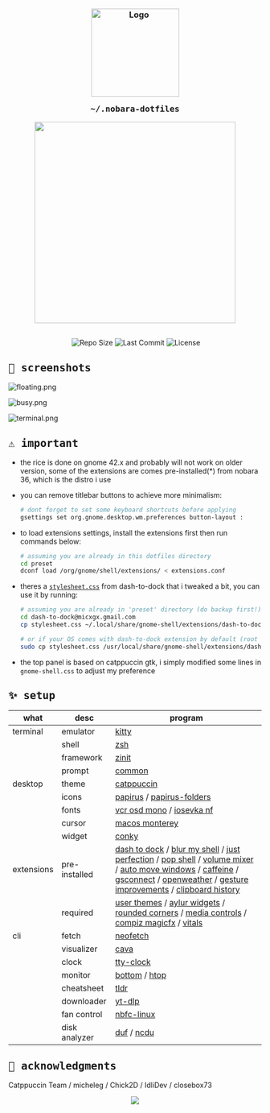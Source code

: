 <h3 align="center">
	<img src="https://raw.githubusercontent.com/catppuccin/catppuccin/main/assets/logos/exports/1544x1544_circle.png" width="175" alt="Logo"/><br/>
	<img src="https://raw.githubusercontent.com/catppuccin/catppuccin/main/assets/misc/transparent.png" height="30" width="0px"/>
	<samp>~/.nobara-dotfiles</samp>
	<img src="https://raw.githubusercontent.com/catppuccin/catppuccin/main/assets/misc/transparent.png" height="30" width="0px"/>
</h3>

<p align="center">
  <img src="https://raw.githubusercontent.com/catppuccin/catppuccin/main/assets/palette/macchiato.png" width="400" />
</p>

<p align="center">
  <img src="https://raw.githubusercontent.com/catppuccin/catppuccin/main/assets/misc/transparent.png" height="30" width="0px"/>
  <img alt="Repo Size" src="https://custom-icon-badges.demolab.com/github/repo-size/slashedzer0/nobara-dotfiles?style=flat&logo=file-zip&color=91d7e3&logoColor=D9E0EE&labelColor=363a4f" />
  <img alt="Last Commit" src="https://custom-icon-badges.demolab.com/github/last-commit/slashedzer0/nobara-dotfiles/main?style=flat&logo=history&color=a6da95&logoColor=D9E0EE&labelColor=363a4f" />
  <img alt="License" src="https://custom-icon-badges.demolab.com/github/license/slashedzer0/nobara-dotfiles?style=flat&logo=law&color=f5a97f&logoColor=D9E0EE&labelColor=363a4f" />
</p>

<!--
...
-->

## <samp>🌸 screenshots</samp>

<!-- ![homescreen.png](assets/homescreen.png) -->
![floating.png](assets/floating.png)

<!-- ![spotify.png](assets/spotify.png) -->
![busy.png](assets/busy.png)

![terminal.png](assets/terminal.png)
<!-- ![code.png](assets/code.png) -->


## <samp>⚠️ important</samp>

- the rice is done on gnome 42.x and probably will not work on older version, some of the extensions are comes pre-installed(\*) from nobara 36, which is the distro i use
- you can remove titlebar buttons to achieve more minimalism:
  ```bash
  # dont forget to set some keyboard shortcuts before applying
  gsettings set org.gnome.desktop.wm.preferences button-layout :
  ```

- to load extensions settings, install the extensions first then run commands below:
  ```bash
  # assuming you are already in this dotfiles directory
  cd preset
  dconf load /org/gnome/shell/extensions/ < extensions.conf
  ```

- theres a [`stylesheet.css`](https://github.com/slashedzer0/nobara-dotfiles/tree/catppuccin/preset/dash-to-dock@micxgx.gmail.com) from dash-to-dock that i tweaked a bit, you can use it by running:
  ```bash
  # assuming you are already in 'preset' directory (do backup first!)
  cd dash-to-dock@micxgx.gmail.com
  cp stylesheet.css ~/.local/share/gnome-shell/extensions/dash-to-dock@micxgx.gmail.com/

  # or if your OS comes with dash-to-dock extension by default (root access needed)
  sudo cp stylesheet.css /usr/local/share/gnome-shell/extensions/dash-to-dock@micxgx.gmail.com/
  ```

- the top panel is based on catppuccin gtk, i simply modified some lines in `gnome-shell.css` to adjust my preference

## <samp>✨ setup</samp>

| what | desc | program |
|---|---|---|
| terminal | emulator | [kitty](https://github.com/kovidgoyal/kitty) |
|| shell | [zsh](https://github.com/zsh-users/zsh) |
|| framework | [zinit](https://github.com/zdharma-continuum/zinit) |
|| prompt | [common](https://github.com/jackharrisonsherlock/common) |
| desktop | theme | [catppuccin](https://github.com/catppuccin/gtk) |
|| icons | [papirus](https://github.com/PapirusDevelopmentTeam/papirus-icon-theme) / [papirus-folders](https://github.com/catppuccin/papirus-folders) |
|| fonts | [vcr osd mono](https://www.dafont.com/vcr-osd-mono.font) / [iosevka nf](https://github.com/ryanoasis/nerd-fonts/tree/master/patched-fonts/Iosevka) |
|| cursor | [macos monterey](https://github.com/ful1e5/apple_cursor) |
|| widget | [conky](https://www.pling.com/p/1832702/) |
| extensions | pre-installed | [dash to dock](https://extensions.gnome.org/extension/307/dash-to-dock/) / [blur my shell](https://extensions.gnome.org/extension/3193/blur-my-shell/) / [just perfection](https://extensions.gnome.org/extension/3843/just-perfection/) / [pop shell](https://github.com/pop-os/shell) / [volume mixer](https://extensions.gnome.org/extension/3499/application-volume-mixer/) / [auto move windows](https://extensions.gnome.org/extension/16/auto-move-windows/) / [caffeine](https://extensions.gnome.org/extension/517/caffeine/) / [gsconnect](https://extensions.gnome.org/extension/1319/gsconnect/) / [openweather](https://extensions.gnome.org/extension/750/openweather/) / [gesture improvements](https://extensions.gnome.org/extension/4245/gesture-improvements/) / [clipboard history](https://extensions.gnome.org/extension/4839/clipboard-history/) |
|| required | [user themes](https://extensions.gnome.org/extension/19/user-themes/) / [aylur widgets](https://extensions.gnome.org/extension/5338/aylurs-widgets/) / [rounded corners](https://extensions.gnome.org/extension/5237/rounded-window-corners/) / [media controls](https://extensions.gnome.org/extension/4470/media-controls/) / [compiz magicfx](https://extensions.gnome.org/extension/3740/compiz-alike-magic-lamp-effect/) / [vitals](https://extensions.gnome.org/extension/1460/vitals/) |
| cli | fetch | [neofetch](https://github.com/dylanaraps/neofetch) |
|| visualizer | [cava](https://github.com/karlstav/cava) |
|| clock | [tty-clock](https://github.com/xorg62/tty-clock) |
|| monitor | [bottom](https://github.com/ClementTsang/bottom) / [htop](https://github.com/htop-dev/htop) |
|| cheatsheet | [tldr](https://github.com/tldr-pages/tldr) |
|| downloader | [yt-dlp](https://github.com/yt-dlp/yt-dlp) |
|| fan control | [nbfc-linux](https://github.com/nbfc-linux/nbfc-linux) |
|| disk analyzer | [duf](https://github.com/muesli/duf) / [ncdu](https://dev.yorhel.nl/ncdu) |

## <samp>💫 acknowledgments</samp>

Catppuccin Team / micheleg / Chick2D / IdliDev / closebox73

<p align="center"><img src="https://raw.githubusercontent.com/catppuccin/catppuccin/main/assets/footers/gray0_ctp_on_line.svg?sanitize=true" /></p>
